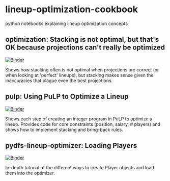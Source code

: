 # lineup-optimization-cookbook
python notebooks explaining lineup optimization concepts

## optimization: Stacking is not optimal, but that's OK because projections can't really be optimized

[![Binder](https://mybinder.org/badge_logo.svg)](https://mybinder.org/v2/gh/sansbacon/optimization-binder-environment/main?urlpath=git-pull%3Frepo%3Dhttps%253A%252F%252Fgithub.com%252Fsansbacon%252Flineup-optimization-cookbook%26urlpath%3Dtree%252Flineup-optimization-cookbook%252Fstacking.ipynb%26branch%3Dmain)

Shows how stacking often is not optimal when projections are correct (or when looking at 'perfect' lineups), but stacking makes sense given the inaccuracies that plague even the best projections.


## pulp: Using PuLP to Optimize a Lineup
[![Binder](https://mybinder.org/badge_logo.svg)](https://mybinder.org/v2/gh/sansbacon/optimization-binder-environment/main?urlpath=git-pull%3Frepo%3Dhttps%253A%252F%252Fgithub.com%252Fsansbacon%252Flineup-optimization-cookbook%26urlpath%3Dtree%252Flineup-optimization-cookbook%252Fpulp_optimizer.ipynb%26branch%3Dmain)

Shows each step of creating an integer program in PuLP to optimize a lineup. Provides code for core constraints (position, salary, # players) and shows how to implement stacking and bring-back rules.


## pydfs-lineup-optimizer: Loading Players
[![Binder](https://mybinder.org/badge_logo.svg)](https://mybinder.org/v2/gh/sansbacon/optimization-binder-environment/main?urlpath=git-pull%3Frepo%3Dhttps%253A%252F%252Fgithub.com%252Fsansbacon%252Flineup-optimization-cookbook%26urlpath%3Dtree%252Flineup-optimization-cookbook%252Floading_players.ipynb%26branch%3Dmain)

In-depth tutorial of the different ways to create Player objects and load them into the optimizer.
